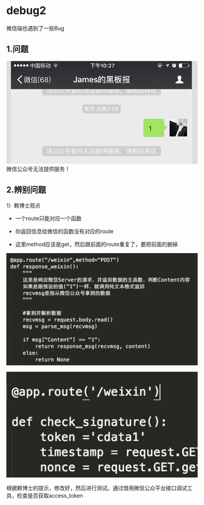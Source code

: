 # debug2

微信端也遇到了一些Bug


## 1.问题


![](weixinfb2.png)
微信公众号无法提供服务！


## 2.辨别问题


1）赖博士观点

* 一个route只能对应一个函数

* 你返回信息给微信的函数没有对应的route
* 这里method应该是get，然后跟前面的route重复了，要把前面的删掉
 
![](54.pic.jpg)

![](58.pic.jpg)

根据赖博士的提示，修改好，然后进行测试。通过借用微信公众平台接口调试工具，检查是否获取access_token









